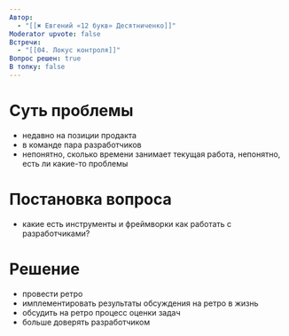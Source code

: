 ```yaml
---
Автор:
  - "[[✖️ Евгений «12 букв» Десятниченко]]"
Moderator upvote: false
Встречи:
  - "[[04. Локус контроля]]"
Вопрос решен: true
В топку: false
---
```

# Суть проблемы

- недавно на позиции продакта
- в команде пара разработчиков
- непонятно, сколько времени занимает текущая работа, непонятно, есть ли какие-то проблемы

# Постановка вопроса

- какие есть инструменты и фреймворки как работать с разработчиками?

# Решение

- провести ретро
- имплементировать результаты обсуждения на ретро в жизнь
- обсудить на ретро процесс оценки задач
- больше доверять разработчиком
